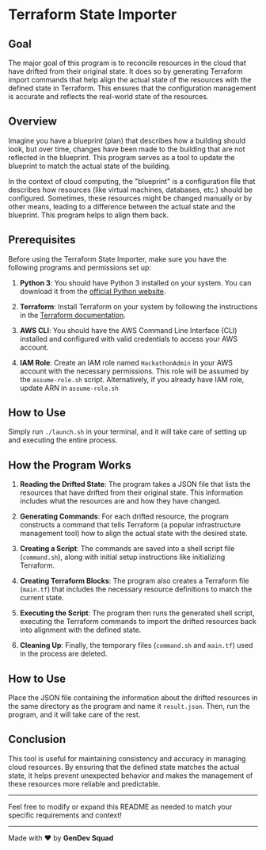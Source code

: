 # Terraform State Importer

## Goal

The major goal of this program is to reconcile resources in the cloud that have drifted from their original state. It does so by generating Terraform import commands that help align the actual state of the resources with the defined state in Terraform. This ensures that the configuration management is accurate and reflects the real-world state of the resources.

## Overview

Imagine you have a blueprint (plan) that describes how a building should look, but over time, changes have been made to the building that are not reflected in the blueprint. This program serves as a tool to update the blueprint to match the actual state of the building.

In the context of cloud computing, the "blueprint" is a configuration file that describes how resources (like virtual machines, databases, etc.) should be configured. Sometimes, these resources might be changed manually or by other means, leading to a difference between the actual state and the blueprint. This program helps to align them back.

## Prerequisites

Before using the Terraform State Importer, make sure you have the following programs and permissions set up:

1. **Python 3**: You should have Python 3 installed on your system. You can download it from the [official Python website](https://www.python.org/downloads/).

2. **Terraform**: Install Terraform on your system by following the instructions in the [Terraform documentation](https://learn.hashicorp.com/tutorials/terraform/install-cli).

3. **AWS CLI**: You should have the AWS Command Line Interface (CLI) installed and configured with valid credentials to access your AWS account.

4. **IAM Role**: Create an IAM role named `HackathonAdmin` in your AWS account with the necessary permissions. This role will be assumed by the `assume-role.sh` script. Alternatively, if you already have IAM role, update ARN in `assume-role.sh`

## How to Use
Simply run `./launch.sh` in your terminal, and it will take care of setting up and executing the entire process.

## How the Program Works

1. **Reading the Drifted State**: The program takes a JSON file that lists the resources that have drifted from their original state. This information includes what the resources are and how they have changed.

2. **Generating Commands**: For each drifted resource, the program constructs a command that tells Terraform (a popular infrastructure management tool) how to align the actual state with the desired state.

3. **Creating a Script**: The commands are saved into a shell script file (`command.sh`), along with initial setup instructions like initializing Terraform.

4. **Creating Terraform Blocks**: The program also creates a Terraform file (`main.tf`) that includes the necessary resource definitions to match the current state.

5. **Executing the Script**: The program then runs the generated shell script, executing the Terraform commands to import the drifted resources back into alignment with the defined state.

6. **Cleaning Up**: Finally, the temporary files (`command.sh` and `main.tf`) used in the process are deleted.

## How to Use

Place the JSON file containing the information about the drifted resources in the same directory as the program and name it `result.json`. Then, run the program, and it will take care of the rest.

## Conclusion

This tool is useful for maintaining consistency and accuracy in managing cloud resources. By ensuring that the defined state matches the actual state, it helps prevent unexpected behavior and makes the management of these resources more reliable and predictable.

---

Feel free to modify or expand this README as needed to match your specific requirements and context!

---

Made with ❤️ by **GenDev Squad**